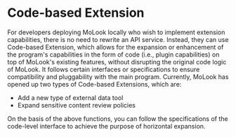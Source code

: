 # Code-based Extension

For developers deploying MoLook locally who wish to implement extension capabilities, there is no need to rewrite an API service. Instead, they can use Code-based Extension, which allows for the expansion or enhancement of the program's capabilities in the form of code (i.e., plugin capabilities) on top of MoLook's existing features, without disrupting the original code logic of MoLook. It follows certain interfaces or specifications to ensure compatibility and pluggability with the main program. Currently, MoLook has opened up two types of Code-based Extensions, which are:

* Add a new type of external data tool&#x20;
* Expand sensitive content review policies

On the basis of the above functions, you can follow the specifications of the code-level interface to achieve the purpose of horizontal expansion.
